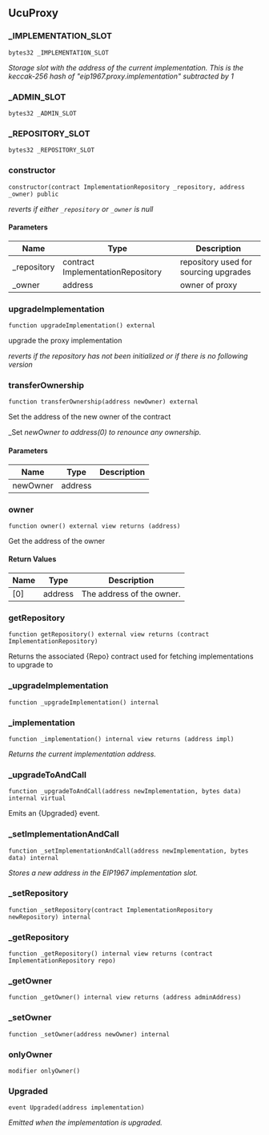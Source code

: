 ## UcuProxy

### _IMPLEMENTATION_SLOT

```solidity
bytes32 _IMPLEMENTATION_SLOT
```

_Storage slot with the address of the current implementation.
This is the keccak-256 hash of "eip1967.proxy.implementation" subtracted by 1_

### _ADMIN_SLOT

```solidity
bytes32 _ADMIN_SLOT
```

### _REPOSITORY_SLOT

```solidity
bytes32 _REPOSITORY_SLOT
```

### constructor

```solidity
constructor(contract ImplementationRepository _repository, address _owner) public
```

_reverts if either `_repository` or `_owner` is null_

#### Parameters

| Name | Type | Description |
| ---- | ---- | ----------- |
| _repository | contract ImplementationRepository | repository used for sourcing upgrades |
| _owner | address | owner of proxy |

### upgradeImplementation

```solidity
function upgradeImplementation() external
```

upgrade the proxy implementation

_reverts if the repository has not been initialized or if there is no following version_

### transferOwnership

```solidity
function transferOwnership(address newOwner) external
```

Set the address of the new owner of the contract

_Set _newOwner to address(0) to renounce any ownership._

#### Parameters

| Name | Type | Description |
| ---- | ---- | ----------- |
| newOwner | address |  |

### owner

```solidity
function owner() external view returns (address)
```

Get the address of the owner

#### Return Values

| Name | Type | Description |
| ---- | ---- | ----------- |
| [0] | address | The address of the owner. |

### getRepository

```solidity
function getRepository() external view returns (contract ImplementationRepository)
```

Returns the associated {Repo}
  contract used for fetching implementations to upgrade to

### _upgradeImplementation

```solidity
function _upgradeImplementation() internal
```

### _implementation

```solidity
function _implementation() internal view returns (address impl)
```

_Returns the current implementation address._

### _upgradeToAndCall

```solidity
function _upgradeToAndCall(address newImplementation, bytes data) internal virtual
```

Emits an {Upgraded} event.

### _setImplementationAndCall

```solidity
function _setImplementationAndCall(address newImplementation, bytes data) internal
```

_Stores a new address in the EIP1967 implementation slot._

### _setRepository

```solidity
function _setRepository(contract ImplementationRepository newRepository) internal
```

### _getRepository

```solidity
function _getRepository() internal view returns (contract ImplementationRepository repo)
```

### _getOwner

```solidity
function _getOwner() internal view returns (address adminAddress)
```

### _setOwner

```solidity
function _setOwner(address newOwner) internal
```

### onlyOwner

```solidity
modifier onlyOwner()
```

### Upgraded

```solidity
event Upgraded(address implementation)
```

_Emitted when the implementation is upgraded._

